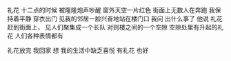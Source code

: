 礼花
十二点的时候
被隆隆炮声吵醒
窗外天空一片红色
街面上无数人在奔跑
我保持着平静
穿衣出门
见我的邻居一脸兴奋地站在楼门口
我问
出什么事了
他说
礼花
赶到街面上，
见人们聚集成一个长队
对则楼之间的一个空隙
空隙处里有升起的礼花
人们各种表情都有
 
礼花放完
我回家
想
我的生活中缺乏喜悦
有礼花
也好
 
